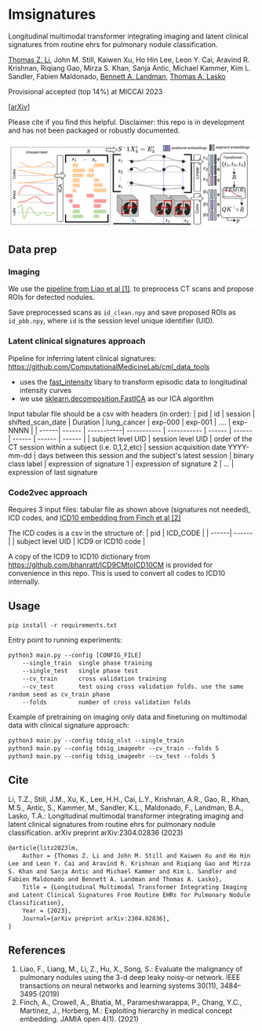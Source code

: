 # lmsignatures
Longitudinal multimodal transformer integrating imaging and latent clinical
signatures from routine ehrs for pulmonary nodule classification.

[Thomas Z. Li](https://github.com/tom1193/), John M. Still, Kaiwen Xu, Ho Hin Lee, Leon Y. Cai, Aravind R. Krishnan, Riqiang Gao, Mirza S. Khan, Sanja Antic, Michael Kammer, Kim L. Sandler, Fabien Maldonado, [Bennett A. Landman](https://my.vanderbilt.edu/masi/people/bennett-landman-ph-d/), [Thomas A. Lasko](https://www.vumc.org/dbmi/person/thomas-lasko-md-phd)

Provisional accepted (top 14%) at MICCAI 2023

[[arXiv](https://doi.org/10.48550/arXiv.2304.02836)]

Please cite if you find this helpful. Disclaimer: this repo is in development and has not been packaged or robustly documented. 

![methods](method_fig.png)

## Data prep
### Imaging
We use the [pipeline from Liao et al [1]]( https://github.com/lfz/DSB2017). to preprocess CT scans and propose ROIs for detected nodules. 

Save preprocessed scans as `id_clean.npy` and save proposed ROIs as `id_pbb.npy`, where `id` is the session level unique identifier (UID). 


### Latent clinical signatures approach
Pipeline for inferring latent clinical signatures: https://github.com/ComputationalMedicineLab/cml_data_tools
- uses the [fast_intensity](https://github.com/ComputationalMedicineLab/fast_intensity) libary to transform episodic data to longitudinal intensity curves
- we use [sklearn.decomposition.FastICA](https://scikit-learn.org/stable/modules/generated/sklearn.decomposition.FastICA.html) as our ICA algorithm
  
Input tabular file should be a csv with headers (in order):
| pid | id | session | shifted_scan_date | Duration | lung_cancer | exp-000 | exp-001 | .... | exp-NNNN |
| ------| ------ | -----------| ----------- | ----------- | ------ | ------ | ------ | ------ | ------ |
| subject level UID | session level UID | order of the CT session within a subject (i.e. 0,1,2,etc) | session acquisition date YYYY-mm-dd | days between this session and the subject's latest session | binary class label | expression of signature 1 | expression of signature 2 | ... | expression of last signature


### Code2vec approach
Requires 3 input files: tabular file as shown above (signatures not needed), ICD codes, and [ICD10 embedding from Finch et al [2]](https://doi.org/10.5061/dryad.v9s4mw6v0)

The ICD codes is a csv in the structure of: 
| pid | ICD_CODE |
| ------| ------ | 
| subject level UID | ICD9 or ICD10 code |

A copy of the ICD9 to ICD10 dictionary from https://github.com/bhanratt/ICD9CMtoICD10CM is provided for convenience in this repo. This is used to convert all codes to ICD10 internally. 

## Usage
```
pip install -r requirements.txt
```
Entry point to running experiments:
```
python3 main.py --config [CONFIG_FILE]
    --single_train  single phase training
    --single_test   single phase test
    --cv_train      cross validation training
    --cv_test       test using cross validation folds. use the same random seed as cv_train phase
    --folds         number of cross validation folds
```
Example of pretraining on imaging only data and finetuning on multimodal data with clinical signature approach:
```
python3 main.py --config tdsig_nlst --single_train
python3 main.py --config tdsig_imageehr --cv_train --folds 5
python3 main.py --config tdsig_imageehr --cv_test --folds 5
```

## Cite
Li, T.Z., Still, J.M., Xu, K., Lee, H.H., Cai, L.Y., Krishnan, A.R., Gao, R., Khan,
M.S., Antic, S., Kammer, M., Sandler, K.L., Maldonado, F., Landman, B.A., Lasko,
T.A.: Longitudinal multimodal transformer integrating imaging and latent clinical
signatures from routine ehrs for pulmonary nodule classification. arXiv preprint
arXiv:2304.02836 (2023) 
```
@article{litz2023lm,
    Author = {Thomas Z. Li and John M. Still and Kaiwen Xu and Ho Hin Lee and Leon Y. Cai and Aravind R. Krishnan and Riqiang Gao and Mirza S. Khan and Sanja Antic and Michael Kammer and Kim L. Sandler and Fabien Maldonado and Bennett A. Landman and Thomas A. Lasko},
    Title = {Longitudinal Multimodal Transformer Integrating Imaging and Latent Clinical Signatures From Routine EHRs for Pulmonary Nodule Classification},
    Year = {2023},
    Journal={arXiv preprint arXiv:2304.02836},
}
```

## References
1. Liao, F., Liang, M., Li, Z., Hu, X., Song, S.: Evaluate the malignancy of pulmonary
nodules using the 3-d deep leaky noisy-or network. IEEE transactions on neural
networks and learning systems 30(11), 3484–3495 (2019)
2. Finch, A., Crowell, A., Bhatia, M., Parameshwarappa, P., Chang, Y.C., Martinez,
J., Horberg, M.: Exploiting hierarchy in medical concept embedding. JAMIA open
4(1). (2021)